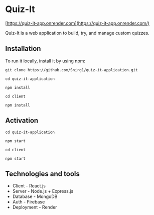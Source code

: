 # Quiz-It

[https://quiz-it-app.onrender.com](https://quiz-it-app.onrender.com/)

Quiz-It is a web application to build, try, and manage custom quizzes.


## Installation

To run it locally, install it by using npm:
```
git clone https://github.com/Snirg1/quiz-it-application.git

cd quiz-it-application

npm install

cd client

npm install
```

## Activation
```
cd quiz-it-application

npm start

cd client

npm start
```

## Technologies and tools

* Client - React.js
* Server - Node.js + Express.js
* Database -  MongoDB
* Auth - Firebase
* Deployment - Render 


